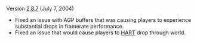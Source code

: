 Version [2.8.7](2.8.7.md) (July 7, 2004)

- Fixed an issue with AGP buffers that was causing players to experience
  substantial drops in framerate performance.
- Fixed an issue that would cause players to [HART](../terminology/HART.md) drop through world.


